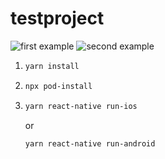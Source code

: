 # testproject


![first example](https://i.imgur.com/w5RU5q4.png)
![second example](https://i.imgur.com/QMIM8q0.png)


1. ```bash
   yarn install
   ```

2. ```bash
   npx pod-install
   ```

3. ```bash
   yarn react-native run-ios 
   ```
   or
   ```bash
   yarn react-native run-android 
   ```